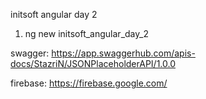 initsoft angular day 2

1. ng new initsoft_angular_day_2

swagger: https://app.swaggerhub.com/apis-docs/StazriN/JSONPlaceholderAPI/1.0.0

firebase: https://firebase.google.com/
